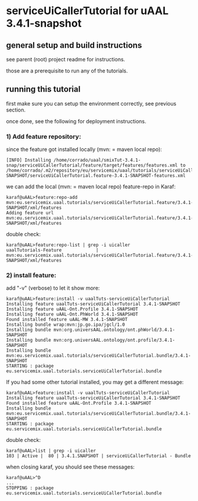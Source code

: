 
# serviceUiCallerTutorial for uAAL 3.4.1-snapshot




## general setup and build instructions


see parent (root) project readme for instructions.

those are a prerequisite to run any of the tutorials.




## running this tutorial


first make sure you can setup the environment correctly, see previous section.

once done, see the following for deployment instructions. 



### 1) Add feature repository:

since the feature got installed locally (mvn: = maven local repo):

	[INFO] Installing /home/corrado/uaal/smixTut-3.4.1-snap/serviceUiCallerTutorial/feature/target/features/features.xml to /home/corrado/.m2/repository/eu/servicemix/uaal/tutorials/serviceUiCallerTutorial.feature/3.4.1-SNAPSHOT/serviceUiCallerTutorial.feature-3.4.1-SNAPSHOT-features.xml

 we can add the local (mvn: = maven local repo) feature-repo in Karaf:

	karaf@uAAL>feature:repo-add mvn:eu.servicemix.uaal.tutorials/serviceUiCallerTutorial.feature/3.4.1-SNAPSHOT/xml/features
	Adding feature url mvn:eu.servicemix.uaal.tutorials/serviceUiCallerTutorial.feature/3.4.1-SNAPSHOT/xml/features

double check:

	karaf@uAAL>feature:repo-list | grep -i uicaller
	uaalTutorials-Feature             | mvn:eu.servicemix.uaal.tutorials/serviceUiCallerTutorial.feature/3.4.1-SNAPSHOT/xml/features



### 2) install feature:

add "-v" (verbose) to let it show more:

	karaf@uAAL>feature:install -v uaalTuts-serviceUiCallerTutorial
	Installing feature uaalTuts-serviceUiCallerTutorial 3.4.1-SNAPSHOT
	Installing feature uAAL-Ont.Profile 3.4.1-SNAPSHOT
	Installing feature uAAL-Ont.PhWorld 3.4.1-SNAPSHOT
	Found installed feature uAAL-MW 3.4.1-SNAPSHOT
	Installing bundle wrap:mvn:jp.go.ipa/jgcl/1.0
	Installing bundle mvn:org.universAAL.ontology/ont.phWorld/3.4.1-SNAPSHOT
	Installing bundle mvn:org.universAAL.ontology/ont.profile/3.4.1-SNAPSHOT
	Installing bundle mvn:eu.servicemix.uaal.tutorials/serviceUiCallerTutorial.bundle/3.4.1-SNAPSHOT
	STARTING : package eu.servicemix.uaal.tutorials.serviceUiCallerTutorial.bundle
		

If you had some other tutorial installed, you may get a different message:	

	karaf@uAAL>feature:install -v uaalTuts-serviceUiCallerTutorial
	Installing feature uaalTuts-serviceUiCallerTutorial 3.4.1-SNAPSHOT
	Found installed feature uAAL-Ont.Profile 3.4.1-SNAPSHOT
	Installing bundle mvn:eu.servicemix.uaal.tutorials/serviceUiCallerTutorial.bundle/3.4.1-SNAPSHOT
	STARTING : package eu.servicemix.uaal.tutorials.serviceUiCallerTutorial.bundle


double check:

	karaf@uAAL>list | grep -i uicaller
	103 | Active |  80 | 3.4.1.SNAPSHOT | serviceUiCallerTutorial - Bundle      


when closing karaf, you should see these messages:

	karaf@uAAL>^D
	...
	STOPPING : package eu.servicemix.uaal.tutorials.serviceUiCallerTutorial.bundle

